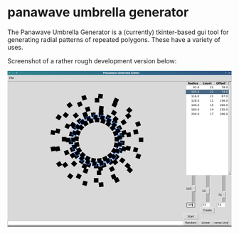 # panawave umbrella generator
The Panawave Umbrella Generator is a (currently) tkinter-based gui tool for generating radial patterns of repeated polygons. These have a variety of uses.

Screenshot of a rather rough development version below:

![App Screenshot](doc/images/Screenshot-20160216.png)
